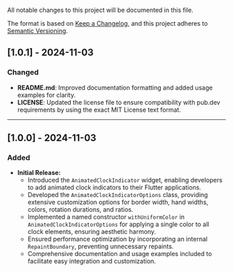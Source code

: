 All notable changes to this project will be documented in this file.

The format is based on [Keep a Changelog](https://keepachangelog.com/en/1.0.0/),
and this project adheres to [Semantic Versioning](https://semver.org/spec/v2.0.0.html).

## [1.0.1] - 2024-11-03
### Changed
- **README.md**: Improved documentation formatting and added usage examples for clarity.
- **LICENSE**: Updated the license file to ensure compatibility with pub.dev requirements by using the exact MIT License text format.

---

## [1.0.0] - 2024-11-03
### Added
- **Initial Release:**
  - Introduced the `AnimatedClockIndicator` widget, enabling developers to add animated clock indicators to their Flutter applications.
  - Developed the `AnimatedClockIndicatorOptions` class, providing extensive customization options for border width, hand widths, colors, rotation durations, and ratios.
  - Implemented a named constructor `withUniformColor` in `AnimatedClockIndicatorOptions` for applying a single color to all clock elements, ensuring aesthetic harmony.
  - Ensured performance optimization by incorporating an internal `RepaintBoundary`, preventing unnecessary repaints.
  - Comprehensive documentation and usage examples included to facilitate easy integration and customization. 
